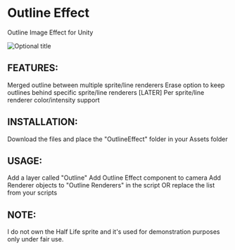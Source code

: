 Outline Effect
======================
Outline Image Effect for Unity

![](http://i.imgur.com/yAKd5Qg.png "Optional title")

FEATURES:
------------
Merged outline between multiple sprite/line renderers
Erase option to keep outlines behind specific sprite/line renderers
[LATER] Per sprite/line renderer color/intensity support

INSTALLATION:
------------
Download the files and place the "OutlineEffect" folder in your Assets folder

USAGE:
------------
Add a layer called "Outline"
Add Outline Effect component to camera
Add Renderer objects to "Outline Renderers" in the script OR replace the list from your scripts

NOTE:
------------
I do not own the Half Life sprite and it's used for demonstration purposes only under fair use.
